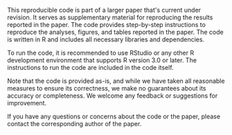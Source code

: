 This reproducible code is part of a larger paper that's current under revision. It serves as supplementary material for reproducing the results reported in the paper. The code provides step-by-step instructions to reproduce the analyses, figures, and tables reported in the paper. The code is written in R and includes all necessary libraries and dependencies.

To run the code, it is recommended to use RStudio or any other R development environment that supports R version 3.0 or later. The instructions to run the code are included in the code itself.

Note that the code is provided as-is, and while we have taken all reasonable measures to ensure its correctness, we make no guarantees about its accuracy or completeness. We welcome any feedback or suggestions for improvement.

If you have any questions or concerns about the code or the paper, please contact the corresponding author of the paper.
